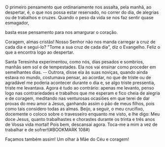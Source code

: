
O primeiro pensamento que ordinariamente nos assalta, pela manhã, ao despertar, é, o que nos possa estar reservado, no correr do dia, de alegrias ou de trabalhos e cruzes. Quando o peso da vida se nos faz sentir quase esmagador,

basta esse pensamento para nos amargurar o coração.

Coragem, almas cristãs! Nosso Senhor não nos manda carregar a cruz de cada dia e segui-lo? "Tome a sua cruz de cada dia", diz o Evangelho. Feliz o que a encontra logo ao despertar.

Santa Teresinha experimentou, como nós, dias pesados e sombrios, manhãs sem sol e de tempestades. Ela nos vai ensinar como proceder em semelhantes dias. -- Outrora, disse ela às suas noviças, quando ainda estava no mundo, costumava pensar, ao acordar, no que de triste ou de agradável me poderia acontecer durante o dia e, se algo triste pressentia, triste me levantava. Agora é tudo ao contrário: apenas me levanto, penso logo nas contrariedades e trabalhos que me esperam e fico cheia de alegria e de coragem, meditando nas venturosas ocasiões em que terei de dar provas do meu amor a Jesus, ganhando assim o pão de meus filhos, pois como tais considero todas as almas. Beijo, a seguir, o meu crucifixo, docemente o coloco sobre o travesseiro enquanto me visto, e lhe digo: Meu doce Jesus, quanto trabalhastes e chorastes durante os trinta e três anos de Vossa vida mortal! Pois bem, descansai agora. Toca-me a mim a vez de trabalhar e de sofrer!(#BOOKMARK 108#)

Façamos também assim! Um olhar à Mãe do Céu e coragem!

